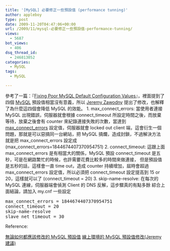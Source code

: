 ```yaml
---
title: '[MySQL] 必要修正一些預設值 (performance tunning)'
author: appleboy
type: post
date: 2009-11-20T04:47:06+00:00
url: /2009/11/mysql-必要修正一些預設值-performance-tunning/
views:
  - 5687
bot_views:
  - 406
dsq_thread_id:
  - 246813052
categories:
  - MySQL
tags:
  - MySQL

---
```

參考了一篇：『[Fixing Poor MySQL Default Configuration Values][1]』，裡面提到了四個 [MySQL][2] 預設值相當沒有意義，所以 [Jeremy Zawodny][3] 提出了修改，也解釋了為什麼這四個會降低 MySQL 的效能。 1. max\_connect\_errors: 當使用者連接 MySQL 出現錯誤，伺服器就會根據 connect_timeout 所設定時間之後，而放棄等待，放棄之後會有 counter 來紀錄連接失敗的次數，當達到 [max\_connect\_errors][4] 設定值，伺服器就會 locked out client 端，這會衍生一個問題，那就是可以惡搞同一台網站，把 MySQL 搞爛，造成封鎖，不過解決方法就是把 max\_connect\_errors 設定成 (max\_connect\_errors=1844674407370954751) 2. connect\_timeout: 這跟上面 max\_connect\_errors 是有相當大的關係，MySQL 預設 connect\_timeout 是五秒，可是在網路繁忙的時候，也許需要花費比較多的時間來做連接， 但是預設值是五秒的話，這樣會一直 time out，造成 counter 持續增加，屆時會超過 max\_connect\_errors 設定值，所以必須把 connect\_timeout 設定提高到 15 or 20，這樣就可以了 (connect\_timeout = 20) 3. skip-name-resolve: 在每次的 MySQL 連線，伺服器端會偵測 Client 的 DNS 反解，這步驟真的有點多餘 綜合上面結論，請加入 my.cnf 一些設定 

<pre class="brush: bash; title: ; notranslate" title="">max_connect_errors = 1844674407370954751
connect_timeout = 20
skip-name-resolve
slave_net_timeout = 30</pre> Reference: 

[無論如何都應該修改的 MySQL 預設值][5] [線上環境的 MySQL 預設值修改(Jeremy 建議)][6]

 [1]: http://jeremy.zawodny.com/blog/archives/011421.html
 [2]: http://www.mysql.com/
 [3]: http://jeremy.zawodny.com
 [4]: http://dev.mysql.com/doc/refman/5.0/en/server-system-variables.html#sysvar_max_connect_errors
 [5]: http://blog.gslin.org/archives/2009/11/10/2154/
 [6]: http://plog.longwin.com.tw/my_note-unix/2009/11/17/mysql-default-value-modify-by-jeremy-2009